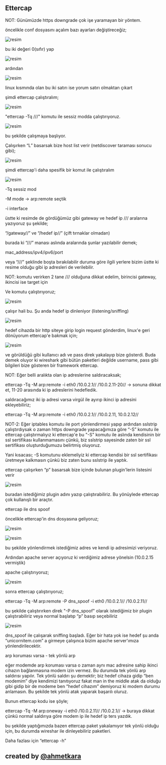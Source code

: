 ## Ettercap

NOT: Günümüzde https downgrade çok işe yaramayan bir yöntem.  
  
öncelikle conf dosyasını açalım bazı ayarları değiştireceğiz;

![resim](https://user-images.githubusercontent.com/18248422/178333564-dcfedd23-8551-4393-999f-e68b9a5adec5.png)

bu iki değeri 0(sıfır) yap

![resim](https://user-images.githubusercontent.com/18248422/178333586-c2a379e2-613c-45c2-a3d6-ebb0f27155eb.png)

ardından

![resim](https://user-images.githubusercontent.com/18248422/178333626-312e0e82-45eb-42f4-8318-ef52c01fb28a.png)

linux kısmında olan bu iki satırı ise yorum satırı olmaktan çıkart

şimdi ettercap çalıştıralım;

![resim](https://user-images.githubusercontent.com/18248422/178333661-cc9b7d6e-63fb-49c0-8982-8e69b1bd1338.png)

 "ettercap -Tq ///"  komutu ile sessiz modda çalıştırıyoruz. 

![resim](https://user-images.githubusercontent.com/18248422/178333716-3a00f5c5-08d3-43cf-9c79-63bb47c8bc17.png)

bu şekilde çalışmaya başlıyor.

Çalışırken “L” basarsak bize host list verir (netdiscover taraması sonucu gibi);

![resim](https://user-images.githubusercontent.com/18248422/178333792-71010473-a405-4926-9141-636c19ccc12e.png)

şimdi ettercap'i daha spesifik bir komut ile çalıştıralım

![resim](https://user-images.githubusercontent.com/18248422/178333802-fe0f89bc-2bb8-44e9-9d3f-7568d06c434b.png)

-Tq sessiz mod

-M mode → arp:remote seçtik

-i interface

üstte ki resimde de gördüğümüz gibi gateway ve hedef ip  /// aralarına yazıyoruz şu şekilde;

 “/gateway//” ve “/hedef ip//”  (çift tırnaklar olmadan) 
 
 burada ki “///” manası aslında aralarında şunlar yazılabilir demek;

mac_address/ipv4/ipv6/port

veya “///” şeklinde boşta bırakılabilir duruma göre ilgili yerlere bizim üstte ki resime olduğu gibi ip adresleri de verilebilir.

NOT: komutu verirken 2 tane /// olduğuna dikkat edelim, birincisi gateway, ikincisi ise target için

Ve komutu çalıştırıyoruz;

![resim](https://user-images.githubusercontent.com/18248422/178333837-3b9eaa61-6e3d-42fe-abad-e2c416b90d0d.png)

çalışır hali bu. Şu anda hedef ip dinleniyor (listening/sniffing)

![resim](https://user-images.githubusercontent.com/18248422/178333863-12d5c9d9-a3ba-4955-a885-16146af7891d.png)

hedef cihazda bir http siteye girip login request gönderdim, linux'e geri dönüyorum ettercap'e bakmak için;

![resim](https://user-images.githubusercontent.com/18248422/178333886-a8923141-7a56-42b9-b4ba-f2949e401e09.png)

 ve görüldüğü gibi kullanıcı adı ve pass direk yakalayıp bize gösterdi. Buda demek oluyor ki wireshark gibi bütün paketleri değilde username, pass gibi bilgileri bize gösteren bir framework ettercap.

 NOT: Eğer belli aralıkta olan ip adreslerine saldıracaksak;
 
 ettercap -Tq -M arp:remote -i eth0 /10.0.2.1// /10.0.2.11-20//  → sonuna dikkat et, 11-20 arasında ki ip adreslerini hedefledik.
 
 saldıracağımız iki ip adresi varsa virgül ile ayırıp ikinci ip adresini ekleyebiliriz;
 
 ettercap -Tq -M arp:remote -i eth0 /10.0.2.1// /10.0.2.11, 10.0.2.12//
 
 NOT-2: Eğer iptables komutu ile port yönlendirmesi yapıp ardından sslstrip çalıştırdıysak o zaman https downgrade yapacağımıza göre “-S” komutu ile ettercap çalıştırmalıyız ki ettercap'e bu "-S" komutu ile aslında kendisinin bir ssl sertifikası kullanmamasını çünkü, biz sslstrip sayesinde zaten bir ssl sertifikası oluşturduğumuzu belirtmiş oluyoruz.
 
 Yani kısacası; -S komutunu eklemeliyiz ki ettercap kendisi bir ssl sertifikası üretmeye kalkmasın çünkü biz zaten bunu sslstrip ile yaptık.
 
 ettercap çalışırken “p” basarsak bize içinde bulunan plugin'lerin listesini verir
 
 ![resim](https://user-images.githubusercontent.com/18248422/178333937-e65fb6f4-afc1-49bf-a43b-6c5338a5cd79.png)

 buradan istediğimiz plugin adını yazıp çalıştırabiliriz. Bu yönüylede ettercap çok kullanışlı bir araçtır.
 
 ettercap ile dns spoof
 
 öncelikle ettercap'in dns dosyasına geliyoruz;
 
 ![resim](https://user-images.githubusercontent.com/18248422/178333965-d38791e4-afd6-4148-b02f-f7c5a999c430.png)
 
 ![resim](https://user-images.githubusercontent.com/18248422/178333992-4a0ba4e9-33ee-4ad0-9b84-4ce829d40cdc.png)
 
 bu şekilde yönlendirmek istediğimiz adres ve kendi ip adresimizi veriyoruz.
 
 Ardından apache server açıyoruz ki verdiğimiz adrese yönelsin (10.0.2.15 vermiştik)
 
 apache çalıştırıyoruz;
 
 ![resim](https://user-images.githubusercontent.com/18248422/178334004-ca03b801-efe6-45b9-9b52-ff974a98e58d.png)
 
 sonra ettercap çalıştırıyoruz;
 
 ettercap -Tq -M arp:remote -P dns_spoof -i eth0 /10.0.2.1// /10.0.2.11//
 
 bu şekilde çalıştırırken direk "-P dns_spoof" olarak istediğimiz bir plugin çalıştırabiliriz veya normal başlatıp “p” basıp seçebiliriz
 
 ![resim](https://user-images.githubusercontent.com/18248422/178334030-4182aa75-cf0f-4911-aba3-526f72e51352.png)
 
  dns_spoof ile çalışarak sniffing başladı. Eğer bir hata yok ise hedef şu anda “unicornitem.com” a girmeye çalışınca bizim apache server'ımıza yönlendirilecektir. 
 
  arp koruması varsa - tek yönlü arp
 
  eğer modemde arp koruması varsa o zaman aynı mac adresine sahip ikinci cihazın bağlanmasına modem izin vermez. Bu durumda tek yönlü arp saldırısı yapılır. Tek yönlü saldırı şu demektir; biz hedef cihaza gidip “ben modemim” diye kendimizi tanıtıyoruz fakat man in the middle atak da olduğu gibi gidip bir de modeme ben “hedef cihazım” demiyoruz ki modem durumu anlamasın. Bu şekilde tek yönlü atak yaparak başarılı oluruz. 
  
  Bunun ettercap kodu ise şöyle;
  
  ettercap -Tq -M arp:oneway -i eth0 /10.0.2.11// /10.0.2.1// → buraya dikkat çünkü normal saldırıya göre modem ip ile hedef ip ters yazdık.
  
  bu şekilde yaptığımızda bazen ettercap paket yakalamıyor tek yönlü olduğu için, bu durumda wireshar ile dinleyebiliriz paketleri.
 
  Daha fazlası için “ettercap -h”
 
 
## created by [@ahmetkara](https://github.com/ahmetQara)
 
 



